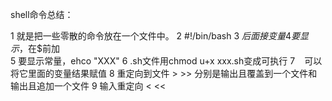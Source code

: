 shell命令总结：

1 就是把一些零散的命令放在一个文件中。
2 #!/bin/bash
3 $后面接变量
4 要显示$，在$前加\
5 要显示常量，ehco "XXX"
6 .sh文件用chmod u+x xxx.sh变成可执行
7 ` ` 可以将它里面的变量结果赋值
8 重定向到文件 > >> 分别是输出且覆盖到一个文件和输出且追加一个文件
9 输入重定向 < <<


